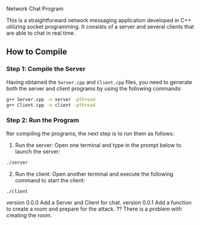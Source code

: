 Network Chat Program

This is a straightforward network messaging application developed in C++ utilizing socket programming. It consists of a server and several clients that are able to chat in real time.

## How to Compile

### Step 1: Compile the Server

Having obtained the `Server.cpp` and `Client.cpp` files, you need to generate both the server and client programs by using the following commands:
```bash
g++ Server.cpp -o server -pthread
g++ Client.cpp -o client -pthread
```
### Step 2: Run the Program

fter compiling the programs, the next step is to run them as follows: 
  1. Run the server: Open one terminal and type in the prompt below to launch the server:
```bash
./server
```
  2. Run the client: Open another terminal and execute the following command to start the client:
```bash
./client
```
version 0.0.0 Add a Server and Client for chat.
version 0.0.1 Add a function to create a room and prepare for the attack. ?? There is a problem with creating the room.